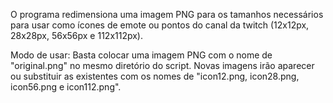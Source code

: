 O programa redimensiona uma imagem PNG para os tamanhos necessários para usar como ícones de emote ou pontos do canal da twitch (12x12px, 28x28px, 56x56px e 112x112px).

Modo de usar:
Basta colocar uma imagem PNG com o nome de "original.png" no mesmo diretório do script.
Novas imagens irão aparecer ou substituir as existentes com os nomes de "icon12.png, icon28.png, icon56.png e icon112.png".
